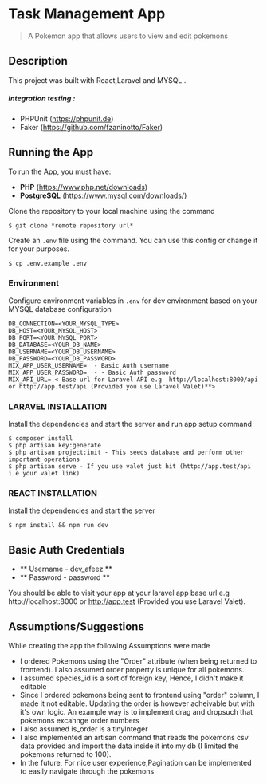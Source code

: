 
# Task Management App 
> A Pokemon app that allows users to view and edit pokemons

## Description
This project was built with React,Laravel and MYSQL .

##### Integration testing :
- PHPUnit (https://phpunit.de)
- Faker (https://github.com/fzaninotto/Faker)

## Running the App
To run the App, you must have:
- **PHP** (https://www.php.net/downloads)
- **PostgreSQL** (https://www.mysql.com/downloads/)

Clone the repository to your local machine using the command
```console
$ git clone *remote repository url*
```

Create an `.env` file using the command. You can use this config or change it for your purposes.

```console
$ cp .env.example .env
```


### Environment
Configure environment variables in `.env` for dev environment based on your MYSQL database configuration

```  
DB_CONNECTION=<YOUR_MYSQL_TYPE>
DB_HOST=<YOUR_MYSQL_HOST>
DB_PORT=<YOUR_MYSQL_PORT>
DB_DATABASE=<YOUR_DB_NAME>
DB_USERNAME=<YOUR_DB_USERNAME>
DB_PASSWORD=<YOUR_DB_PASSWORD>
MIX_APP_USER_USERNAME=  - Basic Auth username
MIX_APP_USER_PASSWORD=  - - Basic Auth password
MIX_API_URL= < Base url for Laravel API e.g  http://localhost:8000/api  or http://app.test/api (Provided you use Laravel Valet)**>
```

### LARAVEL INSTALLATION
Install the dependencies and start the server and run app setup command

```console
$ composer install
$ php artisan key:generate
$ php artisan project:init - This seeds database and perform other important operations
$ php artisan serve - If you use valet just hit (http://app.test/api i.e your valet link)
```

### REACT INSTALLATION



Install the dependencies and start the server

```console
$ npm install && npm run dev
```


## Basic Auth Credentials
- ** Username - dev_afeez **
- ** Password - password **



You should be able to visit your app at your laravel app base url e.g  http://localhost:8000  or http://app.test (Provided you use Laravel Valet).


## Assumptions/Suggestions
While creating the app the following Assumptions were made
- I ordered Pokemons using the "Order" attribute (when being returned to frontend). I also assumed order property is unique for all pokemons. 
-  I assumed species_id is a sort of foreign key, Hence, I didn't make it editable  
-  Since I ordered pokemons being sent to frontend using "order" column, I made it not editable. Updating the order is however acheivable but with it's own logic. An example way is to implement drag and dropsuch that pokemons excahnge order numbers 
- I also assumed is_order is a tinyInteger
- I also implemented an artisan command that reads the pokemons csv data provided and import the data inside it into my db (I limited the pokemons returned to 100).
- In the future, For nice user experience,Pagination can be implemented to easily navigate through the pokemons

